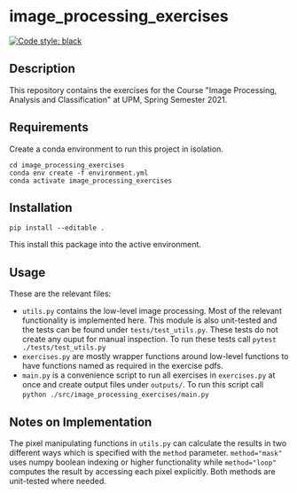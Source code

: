 # image_processing_exercises
[![Code style: black](https://img.shields.io/badge/code%20style-black-000000.svg)](https://github.com/psf/black)


## Description

This repository contains the exercises for the Course "Image Processing, Analysis and Classification" at UPM, Spring Semester 2021.

## Requirements
Create a conda environment to run this project in isolation.
```[bash]
cd image_processing_exercises
conda env create -f environment.yml
conda activate image_processing_exercises 
```

## Installation
```[bash]
pip install --editable .
```
This install this package into the active environment.

## Usage
These are the relevant files:
* `utils.py` contains the low-level image processing. Most of the relevant functionality is implemented here. This module is also unit-tested and the tests can be found under `tests/test_utils.py`. These tests do not create any ouput for manual inspection. To run these tests call `pytest ./tests/test_utils.py`
* `exercises.py` are mostly wrapper functions around low-level functions to have functions named as required in the exercise pdfs.
* `main.py` is a convenience script to run all exercises in `exercises.py` at once and create output files under `outputs/`. To run this script call `python ./src/image_processing_exercises/main.py`

## Notes on Implementation
The pixel manipulating functions in `utils.py` can calculate the results in two different ways which is specified with the `method` parameter. `method="mask"` uses numpy boolean indexing or higher functionality while `method="loop"` computes the result by accessing each pixel explicitly. Both methods are unit-tested where needed.